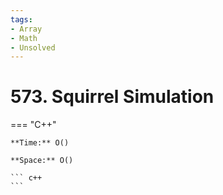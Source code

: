 ```yaml
---
tags:
- Array
- Math
- Unsolved
---
```



# 573. Squirrel Simulation

=== "C++"

    **Time:** O()

    **Space:** O()

    ``` c++
    ```